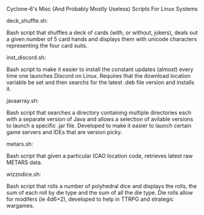 Cyclone-6's Misc (And Probably Mostly Useless) Scripts For Linux Systems

deck_shuffle.sh:

Bash script that shuffles a deck of cards (with, or without, jokers), deals out a given number of 5 card hands and displays them with unicode characters representing the four card suits.

inst_discord.sh:

Bash script to make it easier to install the constant updates (almost) every time one launches Discord on Linux. Requires that the download location variable be set and then searchs for the latest .deb file version and installs it.

javaarray.sh:

Bash script that searches a directory containing multiple directories each with a separate version of Java and allows a selection of avilable versions to launch a specific .jar file. Developed to make it easier to launch certain game servers and IDEs that are version picky.

metars.sh:

Bash script that given a particular ICAO location code, retrieves latest raw METARS data.

wizzodice.sh:

Bash script that rolls a number of polyhedral dice and displays the rolls, the sum of each roll by die type and the sum of all the die type. Die rolls allow for modifers (ie 4d6+2), developed to help in TTRPG and strategic wargames.
